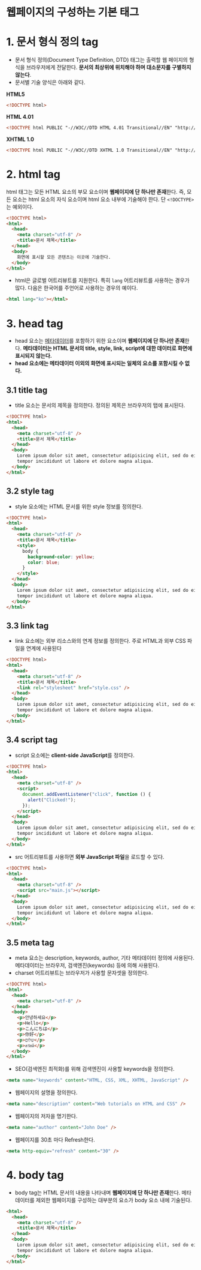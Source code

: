 # 웹페이지의 구성하는 기본 태그

# **1. 문서 형식 정의 tag**

- 문서 형식 정의(Document Type Definition, DTD) 태그는 출력할 웹 페이지의 형식을 브라우저에게 전달한다. **문서의 최상위에 위치해야 하며 대소문자를 구별하지 않는다**.
- 문서별 기술 양식은 아래와 같다.

**HTML5**

```html
<!DOCTYPE html>
```

**HTML 4.01**

```html
<!DOCTYPE html PUBLIC "-//W3C//DTD HTML 4.01 Transitional//EN" "http://www.w3.org/TR/html4/loose.dtd">
```

**XHTML 1.0**

```html
<!DOCTYPE html PUBLIC "-//W3C//DTD XHTML 1.0 Transitional//EN" "http://www.w3.org/TR/xhtml1/DTD/xhtml1-transitional.dtd">
```

# **2. html tag**

html 태그는 모든 HTML 요소의 부모 요소이며 **웹페이지에 단 하나만 존재**한다. 즉, 모든 요소는 html 요소의 자식 요소이며 html 요소 내부에 기술해야 한다. 단 `<!DOCTYPE>`는 예외이다.

```html
<!DOCTYPE html>
<html>
  <head>
    <meta charset="utf-8" />
    <title>문서 제목</title>
  </head>
  <body>
    화면에 표시할 모든 콘텐츠는 이곳에 기술한다.
  </body>
</html>
```

- html은 글로벌 어트리뷰트를 지원한다. 특히 `lang` 어트리뷰트를 사용하는 경우가 많다. 다음은 한국어를 주언어로 사용하는 경우의 예이다.

```html
<html lang="ko"></html>
```

# **3. head tag**

- head 요소는 [메타데이터](https://ko.wikipedia.org/wiki/%EB%A9%94%ED%83%80%EB%8D%B0%EC%9D%B4%ED%84%B0)를 포함하기 위한 요소이며 **웹페이지에 단 하나만 존재**한다. **메타데이터는 HTML 문서의 title, style, link, script에 대한 데이터로 화면에 표시되지 않는다.**
- **head 요소에는 메타데이터 이외의 화면에 표시되는 일체의 요소를 포함시킬 수 없다.**

## **3.1 title tag**

- title 요소는 문서의 제목을 정의한다. 정의된 제목은 브라우저의 탭에 표시된다.

```html
<!DOCTYPE html>
<html>
  <head>
    <meta charset="utf-8" />
    <title>문서 제목</title>
  </head>
  <body>
    Lorem ipsum dolor sit amet, consectetur adipisicing elit, sed do eiusmod
    tempor incididunt ut labore et dolore magna aliqua.
  </body>
</html>
```

## **3.2 style tag**

- style 요소에는 HTML 문서를 위한 style 정보를 정의한다.

```html
<!DOCTYPE html>
<html>
  <head>
    <meta charset="utf-8" />
    <title>문서 제목</title>
    <style>
      body {
        background-color: yellow;
        color: blue;
      }
    </style>
  </head>
  <body>
    Lorem ipsum dolor sit amet, consectetur adipisicing elit, sed do eiusmod
    tempor incididunt ut labore et dolore magna aliqua.
  </body>
</html>
```

## **3.3 link tag**

- link 요소에는 외부 리소스와의 연계 정보를 정의한다. 주로 HTML과 외부 CSS 파일을 연계에 사용된다

```html
<!DOCTYPE html>
<html>
  <head>
    <meta charset="utf-8" />
    <title>문서 제목</title>
    <link rel="stylesheet" href="style.css" />
  </head>
  <body>
    Lorem ipsum dolor sit amet, consectetur adipisicing elit, sed do eiusmod
    tempor incididunt ut labore et dolore magna aliqua.
  </body>
</html>
```

## **3.4 script tag**

- script 요소에는 **client-side JavaScript**를 정의한다.

```html
<!DOCTYPE html>
<html>
  <head>
    <meta charset="utf-8" />
    <script>
      document.addEventListener("click", function () {
        alert("Clicked!");
      });
    </script>
  </head>
  <body>
    Lorem ipsum dolor sit amet, consectetur adipisicing elit, sed do eiusmod
    tempor incididunt ut labore et dolore magna aliqua.
  </body>
</html>
```

- src 어트리뷰트를 사용하면 **외부 JavaScript 파일**을 로드할 수 있다.

```html
<!DOCTYPE html>
<html>
  <head>
    <meta charset="utf-8" />
    <script src="main.js"></script>
  </head>
  <body>
    Lorem ipsum dolor sit amet, consectetur adipisicing elit, sed do eiusmod
    tempor incididunt ut labore et dolore magna aliqua.
  </body>
</html>
```

## **3.5 meta tag**

- meta 요소는 description, keywords, author, 기타 메타데이터 정의에 사용된다. 메타데이터는 브라우저, 검색엔진(keywords) 등에 의해 사용된다.
- charset 어트리뷰트는 브라우저가 사용할 문자셋을 정의한다.

```html
<!DOCTYPE html>
<html>
  <head>
    <meta charset="utf-8" />
  </head>
  <body>
    <p>안녕하세요</p>
    <p>Hello</p>
    <p>こんにちは</p>
    <p>你好</p>
    <p>שלום</p>
    <p>สวัสดี</p>
  </body>
</html>
```

- SEO(검색엔진 최적화)를 위해 검색엔진이 사용할 keywords을 정의한다.

```html
<meta name="keywords" content="HTML, CSS, XML, XHTML, JavaScript" />
```

- 웹페이지의 설명을 정의한다.

```html
<meta name="description" content="Web tutorials on HTML and CSS" />
```

- 웹페이지의 저자을 명기한다.

```html
<meta name="author" content="John Doe" />
```

- 웹페이지를 30초 마다 Refresh한다.

```html
<meta http-equiv="refresh" content="30" />
```

# **4. body tag**

- body tag는 HTML 문서의 내용을 나타내며 **웹페이지에 단 하나만 존재**한다. 메타데이터를 제외한 웹페이지를 구성하는 대부분의 요소가 body 요소 내에 기술된다.

```html
<html>
  <head>
    <meta charset="utf-8" />
    <title>문서 제목</title>
  </head>
  <body>
    Lorem ipsum dolor sit amet, consectetur adipisicing elit, sed do eiusmod
    tempor incididunt ut labore et dolore magna aliqua.
  </body>
</html>
```
